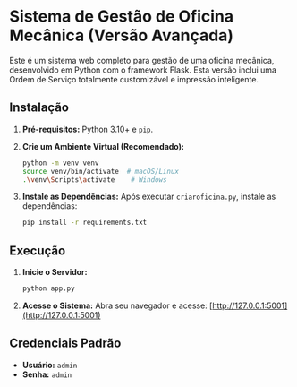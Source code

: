 # Sistema de Gestão de Oficina Mecânica (Versão Avançada)

Este é um sistema web completo para gestão de uma oficina mecânica, desenvolvido em Python com o framework Flask.
Esta versão inclui uma Ordem de Serviço totalmente customizável e impressão inteligente.

## Instalação

1. **Pré-requisitos:** Python 3.10+ e `pip`.

2. **Crie um Ambiente Virtual (Recomendado):**
   ```bash
   python -m venv venv
   source venv/bin/activate  # macOS/Linux
   .\venv\Scripts\activate    # Windows
   ```

3. **Instale as Dependências:**
   Após executar `criaroficina.py`, instale as dependências:
   ```bash
   pip install -r requirements.txt
   ```

## Execução

1. **Inicie o Servidor:**
   ```bash
   python app.py
   ```

2. **Acesse o Sistema:**
   Abra seu navegador e acesse: [http://127.0.0.1:5001](http://127.0.0.1:5001)

## Credenciais Padrão
- **Usuário:** `admin`
- **Senha:** `admin`